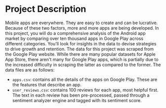 # Project Description

Mobile apps are everywhere. They are easy to create and can be lucrative. Because of these two factors, 
more and more apps are being developed. In this project, you will do a comprehensive analysis of the Android 
app market by comparing over ten thousand apps in Google Play across different categories. You'll look for 
insights in the data to devise strategies to drive growth and retention. The data for this project was scraped 
from the Google Play website. While there are many popular datasets for Apple App Store, there aren't many for 
Google Play apps, which is partially due to the increased difficulty in scraping the latter as compared to the former. 
The data files are as follows:

- `apps.csv`: contains all the details of the apps on Google Play. These are the features that describe an app.
- `user_reviews.csv`: contains 100 reviews for each app, most helpful first. The text in each review has been pre-processed, 
   passed through a sentiment analyzer engine and tagged with its sentiment score.
